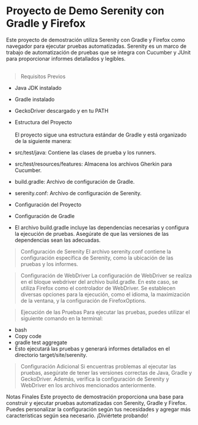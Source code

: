 
<h1> Proyecto de Demo Serenity con Gradle y Firefox </h1>
Este proyecto de demostración utiliza Serenity con Gradle y Firefox como navegador para ejecutar pruebas automatizadas. Serenity es un marco de trabajo de automatización de pruebas que se integra con Cucumber y JUnit para proporcionar informes detallados y legibles. </br></br>

>  Requisitos Previos </br>
- Java JDK instalado </br>
- Gradle instalado </br>
- GeckoDriver descargado y en tu PATH </br>
- Estructura del Proyecto </br></br>
El proyecto sigue una estructura estándar de Gradle y está organizado de la siguiente manera:

- src/test/java: Contiene las clases de prueba y los runners.</br>
- src/test/resources/features: Almacena los archivos Gherkin para Cucumber.</br>
- build.gradle: Archivo de configuración de Gradle.</br>
- serenity.conf: Archivo de configuración de Serenity.</br>
- Configuración del Proyecto</br>
- Configuración de Gradle</br>
- El archivo build.gradle incluye las dependencias necesarias y configura la ejecución de pruebas. Asegúrate de que las versiones de las dependencias sean las adecuadas.</br>

> Configuración de Serenity
El archivo serenity.conf contiene la configuración específica de Serenity, como la ubicación de las pruebas y los informes.

> Configuración de WebDriver
La configuración de WebDriver se realiza en el bloque webdriver del archivo build.gradle. En este caso, se utiliza Firefox como el controlador de WebDriver. Se establecen diversas opciones para la ejecución, como el idioma, la maximización de la ventana, y la configuración de FirefoxOptions.

> Ejecución de las Pruebas
Para ejecutar las pruebas, puedes utilizar el siguiente comando en la terminal:

- bash
- Copy code
- gradle test aggregate
- Esto ejecutará las pruebas y generará informes detallados en el directorio target/site/serenity.

> Configuración Adicional
Si encuentras problemas al ejecutar las pruebas, asegúrate de tener las versiones correctas de Java, Gradle y GeckoDriver. Además, verifica la configuración de Serenity y WebDriver en los archivos mencionados anteriormente.

>
Notas Finales
Este proyecto de demostración proporciona una base para construir y ejecutar pruebas automatizadas con Serenity, Gradle y Firefox. Puedes personalizar la configuración según tus necesidades y agregar más características según sea necesario. ¡Diviértete probando!
